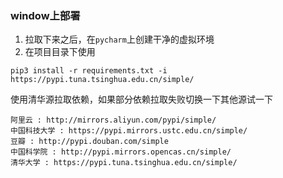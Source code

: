 ### window上部署
1. 拉取下来之后，在`pycharm`上创建干净的虚拟环境
2. 在项目目录下使用
```
pip3 install -r requirements.txt -i https://pypi.tuna.tsinghua.edu.cn/simple/
```
使用清华源拉取依赖，如果部分依赖拉取失败切换一下其他源试一下
```
阿里云 : http://mirrors.aliyun.com/pypi/simple/
中国科技大学 : https://pypi.mirrors.ustc.edu.cn/simple/
豆瓣 : http://pypi.douban.com/simple
中国科学院 : http://pypi.mirrors.opencas.cn/simple/
清华大学 : https://pypi.tuna.tsinghua.edu.cn/simple/
```